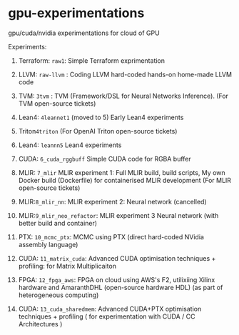 # gpu-experimentations
gpu/cuda/nvidia experimentations for cloud of GPU

Experiments:


1. Terraform: `raw1`: Simple Terraform exprimentation

2. LLVM: `raw-llvm` : Coding LLVM hard-coded hands-on home-made LLVM code

3. TVM: `3tvm` : TVM (Framework/DSL for Neural Networks Inference). (For TVM open-source tickets)

4. Lean4: `4leannet1` (moved to 5) Early Lean4 experiments

4. Triton`4triton` (For OpenAI Triton open-source tickets)

5. Lean4: `leannn5` Lean4 experiments

6. CUDA: `6_cuda_rggbuff` Simple CUDA code for RGBA buffer

7. MLIR: `7_mlir` MLIR experiment 1: Full MLIR build, build scripts, My own Docker build (Dockerfile) for containerised MLIR development (For MLIR open-source tickets)

8. MLIR:`8_mlir_nn`: MLIR experiment 2: Neural network (cancelled)

9. MLIR:`9_mlir_neo_refactor`: MLIR experiment 3  Neural network (with better build and container) 

10. PTX: `10_mcmc_ptx`: MCMC using PTX (direct hard-coded NVidia assembly language)

11. CUDA: `11_matrix_cuda`: Advanced CUDA optimisation techniques + profiling: for Matrix Multiplicaiton

12. FPGA: `12_fpga_aws`: FPGA on cloud using AWS's F2, utilixiing Xilinx hardware and AmaranthDHL (open-source hardware HDL) (as part of heterogeneous computing)

13. CUDA: `13_cuda_sharedmem`: Advanced CUDA+PTX optimisation techniques + profiling ( for experimentation with CUDA / CC Architectures )



